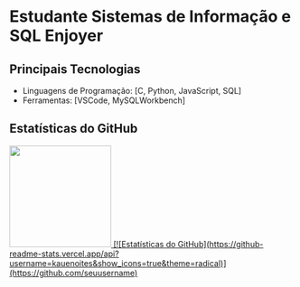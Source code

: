 # Estudante Sistemas de Informação e SQL Enjoyer

## Principais Tecnologias

- Linguagens de Programação: [C, Python, JavaScript, SQL]
- Ferramentas: [VSCode, MySQLWorkbench]

## Estatísticas do GitHub
<a href="https://github.com/seu-usuário-aqui">
<img loading="lazy" height="180em" src="https://github-readme-stats.vercel.app/api/top-langs/?username=seu-usuário-aqui&layout=compact&langs_count=7&theme=dracula"/>
[![Estatísticas do GitHub](https://github-readme-stats.vercel.app/api?username=kauenoites&show_icons=true&theme=radical)](https://github.com/seuusername)

